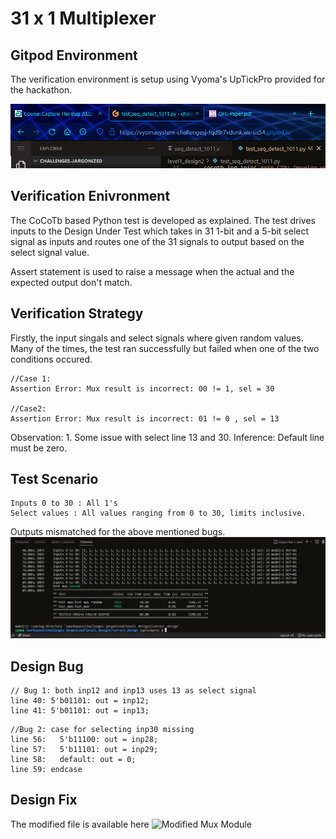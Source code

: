 # 31 x 1 Multiplexer

## Gitpod Environment

The verification environment is setup using Vyoma's UpTickPro provided for the hackathon.

![Gitpod Environment](/images/scr_111.png)

## Verification Enivronment

The CoCoTb based Python test is developed as explained. The test drives inputs to the Design Under Test which takes in 31 1-bit and a 5-bit select signal as inputs and routes one of the 31 signals to output based on the select signal value.

Assert statement is used to raise a message when the actual and the expected output don't match.

## Verification Strategy

Firstly, the input singals and select signals where given random values. Many of the times, the test ran successfully but failed when one of the two conditions occured.

```
//Case 1:
Assertion Error: Mux result is incorrect: 00 != 1, sel = 30

//Case2:
Assertion Error: Mux result is incorrect: 01 != 0 , sel = 13
```

Observation: 1. Some issue with select line 13 and 30. 
Inference: Default line must be zero.

## Test Scenario
```
Inputs 0 to 30 : All 1's
Select values : All values ranging from 0 to 30, limits inclusive.
```

Outputs mismatched for the above mentioned bugs. 
![Bugs](/images/scr_113.png)

## Design Bug
```
// Bug 1: both inp12 and inp13 uses 13 as select signal
line 40: 5'b01101: out = inp12;
line 41: 5'b01101: out = inp13; 
```

```
//Bug 2: case for selecting inp30 missing
line 56:   5'b11100: out = inp28;
line 57:   5'b11101: out = inp29;
line 58:   default: out = 0;
line 59: endcase
```

## Design Fix

The modified file is available here ![Modified Mux Module](correct_design/mux.v)





